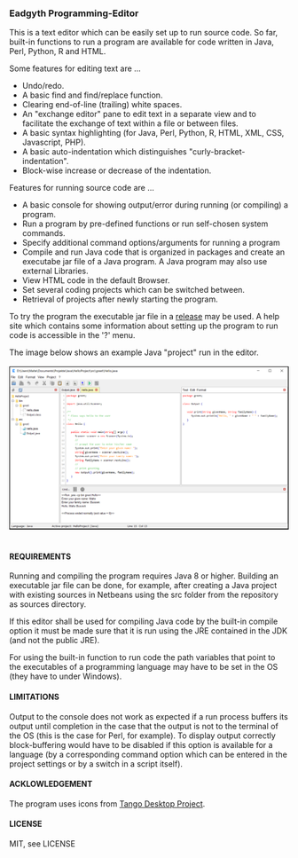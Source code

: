 <h3>Eadgyth Programming-Editor</h3>
<p>
This is a text editor which can be easily set up to run source code. So far, built-in
functions to run a program are available for code written in Java, Perl, Python, R and
HTML.
<br>
<p>
Some features for editing text are ...
<ul>
<li>Undo/redo.</li>
<li>A basic find and find/replace function.</li>
<li>Clearing end-of-line (trailing) white spaces.</li>
<li>An "exchange editor" pane to edit text in a separate view and to facilitate
    the exchange of text within a file or between files.</li>
<li>A basic syntax highlighting (for Java, Perl, Python, R, HTML, XML, CSS,
    Javascript, PHP).</li>
<li>A basic auto-indentation which distinguishes "curly-bracket-indentation".</li>
<li>Block-wise increase or decrease of the indentation.</li>
</ul>
<p>
Features for running source code are ...
<ul>
<li>A basic console for showing output/error during running (or compiling) a program.</li>
<li>Run a program by pre-defined functions or run self-chosen system commands.</li>
<li>Specify additional command options/arguments for running a program</li>
<li>Compile and run Java code that is organized in packages and create an executabe jar
    file of a Java program. A Java program may also use external Libraries.</li>
<li>View HTML code in the default Browser.</li>
<li>Set several coding projects which can be switched between.</li>
<li>Retrieval of projects after newly starting the program.</li>
</ul>
<p>
To try the program the executable jar file in a
<a href="https://github.com/Eadgyth/Programming-Editor/releases">release</a> may be used.
A help site which contains some information about setting up the program to run
code is accessible in the '?' menu.
<br>
<p>
The image below shows an example Java "project" run in the editor.
<br>
<br>
<img src="docs/images/ExampleProject.png" width="700"/><br><br>
<h4>REQUIREMENTS</h4>
<p>
Running and compiling the program requires Java 8 or higher. Building an executable jar
file can be done, for example, after creating a Java project with existing sources in
Netbeans using the src folder from the repository as sources directory.
<p>
If this editor shall be used for compiling Java code by the built-in compile option it must
be made sure that it is run using the JRE contained in the JDK (and not the public JRE).
<p>
For using the built-in function to run code the path variables that point to the executables
of a programming language may have to be set in the OS (they have to under Windows).
<br>
<h4>LIMITATIONS</h4>
<p>
Output to the console does not work as expected if a run process buffers its output
until completion in the case that the output is not to the terminal of the OS (this is the
case for Perl, for example). To display output correctly block-buffering would have to be
disabled if this option is available for a language (by a corresponding command option which
can be entered in the project settings or by a switch in a script itself).
<br>
<h4>ACKLOWLEDGEMENT</h4>
<p>
The program uses icons from
<a href="https://github.com/Distrotech/tango-icon-theme">Tango Desktop Project</a>.
<br>
<h4>LICENSE</h4>
<p>
MIT, see LICENSE<br>

